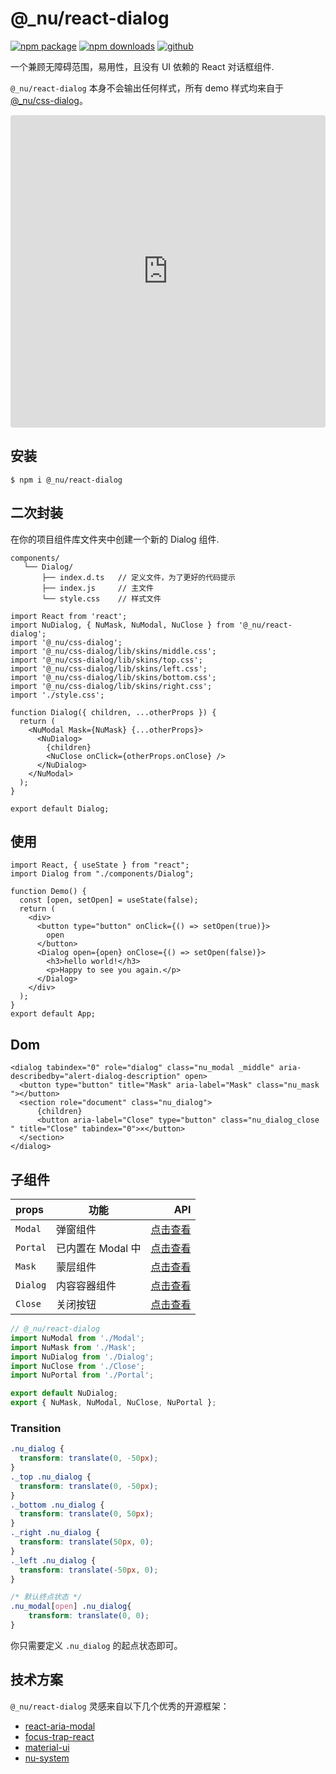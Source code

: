 # @\_nu/react-dialog

[![npm package][npm-badge]][npm-url]
[![npm downloads][npm-downloads]][npm-url]
[![github][git-badge]][git-url]

[npm-badge]: https://img.shields.io/npm/v/@_nu/react-dialog.svg
[npm-url]: https://www.npmjs.org/package/@_nu/react-dialog
[npm-downloads]: https://img.shields.io/npm/dw/@_nu/react-dialog
[git-url]: https://github.com/nu-system/react-dialog
[git-badge]: https://img.shields.io/github/stars/nu-system/react-dialog.svg?style=social

一个兼顾无障碍范围，易用性，且没有 UI 依赖的 React 对话框组件.

`@_nu/react-dialog` 本身不会输出任何样式，所有 demo 样式均来自于[@\_nu/css-dialog](https://nu-system.github.io/css/dialog/)。

<iframe src="https://codesandbox.io/embed/winter-https-jxp4p?fontsize=14&hidenavigation=1" title="nu-dialog-react" style="width:100%; height:500px; border:0; border-radius: 4px; overflow:hidden;" sandbox="allow-modals allow-forms allow-popups allow-scripts allow-same-origin"></iframe>

## 安装

```
$ npm i @_nu/react-dialog
```

## 二次封装

在你的项目组件库文件夹中创建一个新的 Dialog 组件.

```
components/
   └── Dialog/
       ├── index.d.ts   // 定义文件，为了更好的代码提示
       ├── index.js     // 主文件
       └── style.css    // 样式文件
```

```JSX
import React from 'react';
import NuDialog, { NuMask, NuModal, NuClose } from '@_nu/react-dialog';
import '@_nu/css-dialog';
import '@_nu/css-dialog/lib/skins/middle.css';
import '@_nu/css-dialog/lib/skins/top.css';
import '@_nu/css-dialog/lib/skins/left.css';
import '@_nu/css-dialog/lib/skins/bottom.css';
import '@_nu/css-dialog/lib/skins/right.css';
import './style.css';

function Dialog({ children, ...otherProps }) {
  return (
    <NuModal Mask={NuMask} {...otherProps}>
      <NuDialog>
        {children}
        <NuClose onClick={otherProps.onClose} />
      </NuDialog>
    </NuModal>
  );
}

export default Dialog;
```

## 使用

```JSX
import React, { useState } from "react";
import Dialog from "./components/Dialog";

function Demo() {
  const [open, setOpen] = useState(false);
  return (
    <div>
      <button type="button" onClick={() => setOpen(true)}>
        open
      </button>
      <Dialog open={open} onClose={() => setOpen(false)}>
        <h3>hello world!</h3>
        <p>Happy to see you again.</p>
      </Dialog>
    </div>
  );
}
export default App;
```

## Dom

```JSX
<dialog tabindex="0" role="dialog" class="nu_modal _middle" aria-describedby="alert-dialog-description" open>
  <button type="button" title="Mask" aria-label="Mask" class="nu_mask "></button>
  <section role="document" class="nu_dialog">
      {children}
      <button aria-label="Close" type="button" class="nu_dialog_close " title="Close" tabindex="0">×</button>
  </section>
</dialog>
```

## 子组件

| props    | 功能              |                               API |
| :------- | ----------------- | --------------------------------: |
| `Modal`  | 弹窗组件          | [点击查看](./src/Modal/README.md) |
| `Portal` | 已内置在 Modal 中 | [点击查看](./src/Portal/index.js) |
| `Mask`   | 蒙层组件          |   [点击查看](./src/Mask/index.js) |
| `Dialog` | 内容容器组件      | [点击查看](./src/Dialog/index.js) |
| `Close`  | 关闭按钮          |  [点击查看](./src/Close/index.js) |

```jsx
// @_nu/react-dialog
import NuModal from './Modal';
import NuMask from './Mask';
import NuDialog from './Dialog';
import NuClose from './Close';
import NuPortal from './Portal';

export default NuDialog;
export { NuMask, NuModal, NuClose, NuPortal };
```

### Transition

```CSS
.nu_dialog {
  transform: translate(0, -50px);
}
._top .nu_dialog {
  transform: translate(0, -50px);
}
._bottom .nu_dialog {
  transform: translate(0, 50px);
}
._right .nu_dialog {
  transform: translate(50px, 0);
}
._left .nu_dialog {
  transform: translate(-50px, 0);
}

/* 默认终点状态 */
.nu_modal[open] .nu_dialog{
    transform: translate(0, 0);
}
```

你只需要定义 `.nu_dialog` 的起点状态即可。

## 技术方案

`@_nu/react-dialog` 灵感来自以下几个优秀的开源框架：

- [react-aria-modal](https://github.com/davidtheclark/react-aria-modal)
- [focus-trap-react](https://github.com/davidtheclark/focus-trap-react)
- [material-ui](https://material-ui.com/zh/components/modal/)
- [nu-system](https://nu-system.github.io/)
